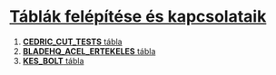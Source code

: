 # [Táblák felépítése és kapcsolataik](./README.MD#táblák-felépítése-és-kapcsolataik)
1. [**CEDRIC_CUT_TESTS** tábla](./README.MD#1cedric_cut_tests-tábla)
2. [**BLADEHQ_ACEL_ERTEKELES** tábla](./README.MD#2-bladehq_acel_ertekeles-tábla)
3. [**KES_BOLT** tábla](./README.MD#3-kes_bolt-tábla)